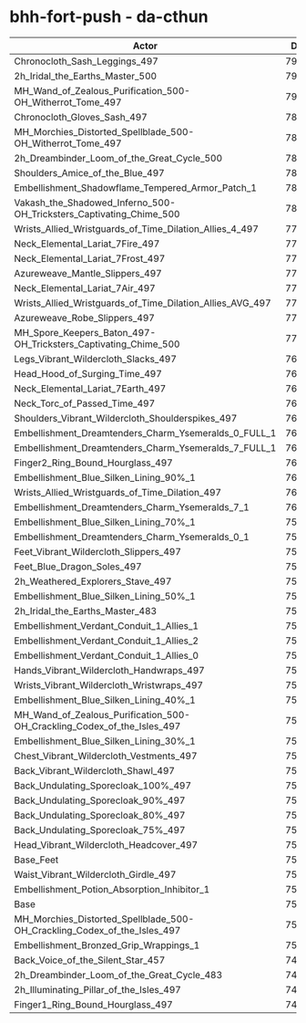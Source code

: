 # bhh-fort-push - da-cthun
| Actor | DPS | Increase |
|---|:---:|:---:|
|Chronocloth_Sash_Leggings_497|79766|6.25%|
|2h_Iridal_the_Earths_Master_500|79612|6.05%|
|MH_Wand_of_Zealous_Purification_500-OH_Witherrot_Tome_497|79103|5.37%|
|Chronocloth_Gloves_Sash_497|78776|4.93%|
|MH_Morchies_Distorted_Spellblade_500-OH_Witherrot_Tome_497|78625|4.73%|
|2h_Dreambinder_Loom_of_the_Great_Cycle_500|78520|4.59%|
|Shoulders_Amice_of_the_Blue_497|78313|4.32%|
|Embellishment_Shadowflame_Tempered_Armor_Patch_1|78213|4.18%|
|Vakash_the_Shadowed_Inferno_500-OH_Tricksters_Captivating_Chime_500|78169|4.12%|
|Wrists_Allied_Wristguards_of_Time_Dilation_Allies_4_497|77925|3.80%|
|Neck_Elemental_Lariat_7Fire_497|77924|3.80%|
|Neck_Elemental_Lariat_7Frost_497|77915|3.79%|
|Azureweave_Mantle_Slippers_497|77873|3.73%|
|Neck_Elemental_Lariat_7Air_497|77615|3.39%|
|Wrists_Allied_Wristguards_of_Time_Dilation_Allies_AVG_497|77532|3.28%|
|Azureweave_Robe_Slippers_497|77324|3.00%|
|MH_Spore_Keepers_Baton_497-OH_Tricksters_Captivating_Chime_500|77152|2.77%|
|Legs_Vibrant_Wildercloth_Slacks_497|76853|2.37%|
|Head_Hood_of_Surging_Time_497|76823|2.33%|
|Neck_Elemental_Lariat_7Earth_497|76818|2.32%|
|Neck_Torc_of_Passed_Time_497|76534|1.95%|
|Shoulders_Vibrant_Wildercloth_Shoulderspikes_497|76381|1.74%|
|Embellishment_Dreamtenders_Charm_Ysemeralds_0_FULL_1|76346|1.70%|
|Embellishment_Dreamtenders_Charm_Ysemeralds_7_FULL_1|76330|1.67%|
|Finger2_Ring_Bound_Hourglass_497|76323|1.67%|
|Embellishment_Blue_Silken_Lining_90%_1|76294|1.63%|
|Wrists_Allied_Wristguards_of_Time_Dilation_497|76266|1.59%|
|Embellishment_Dreamtenders_Charm_Ysemeralds_7_1|76007|1.24%|
|Embellishment_Blue_Silken_Lining_70%_1|75990|1.22%|
|Embellishment_Dreamtenders_Charm_Ysemeralds_0_1|75943|1.16%|
|Feet_Vibrant_Wildercloth_Slippers_497|75919|1.13%|
|Feet_Blue_Dragon_Soles_497|75910|1.11%|
|2h_Weathered_Explorers_Stave_497|75856|1.04%|
|Embellishment_Blue_Silken_Lining_50%_1|75810|0.98%|
|2h_Iridal_the_Earths_Master_483|75781|0.94%|
|Embellishment_Verdant_Conduit_1_Allies_1|75744|0.89%|
|Embellishment_Verdant_Conduit_1_Allies_2|75736|0.88%|
|Embellishment_Verdant_Conduit_1_Allies_0|75732|0.88%|
|Hands_Vibrant_Wildercloth_Handwraps_497|75727|0.87%|
|Wrists_Vibrant_Wildercloth_Wristwraps_497|75696|0.83%|
|Embellishment_Blue_Silken_Lining_40%_1|75599|0.70%|
|MH_Wand_of_Zealous_Purification_500-OH_Crackling_Codex_of_the_Isles_497|75553|0.64%|
|Embellishment_Blue_Silken_Lining_30%_1|75494|0.56%|
|Chest_Vibrant_Wildercloth_Vestments_497|75456|0.51%|
|Back_Vibrant_Wildercloth_Shawl_497|75408|0.45%|
|Back_Undulating_Sporecloak_100%_497|75382|0.41%|
|Back_Undulating_Sporecloak_90%_497|75326|0.34%|
|Back_Undulating_Sporecloak_80%_497|75325|0.34%|
|Back_Undulating_Sporecloak_75%_497|75300|0.30%|
|Head_Vibrant_Wildercloth_Headcover_497|75289|0.29%|
|Base_Feet|75201|0.17%|
|Waist_Vibrant_Wildercloth_Girdle_497|75183|0.15%|
|Embellishment_Potion_Absorption_Inhibitor_1|75172|0.13%|
|Base|75073|0.00%|
|MH_Morchies_Distorted_Spellblade_500-OH_Crackling_Codex_of_the_Isles_497|75070|0.00%|
|Embellishment_Bronzed_Grip_Wrappings_1|75055|-0.02%|
|Back_Voice_of_the_Silent_Star_457|74951|-0.16%|
|2h_Dreambinder_Loom_of_the_Great_Cycle_483|74920|-0.20%|
|2h_Illuminating_Pillar_of_the_Isles_497|74615|-0.61%|
|Finger1_Ring_Bound_Hourglass_497|74072|-1.33%|
